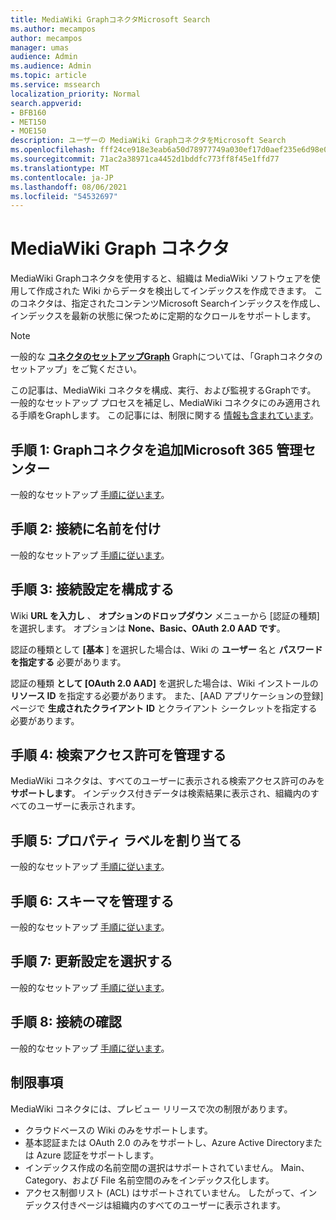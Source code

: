 ```yaml
---
title: MediaWiki GraphコネクタMicrosoft Search
ms.author: mecampos
author: mecampos
manager: umas
audience: Admin
ms.audience: Admin
ms.topic: article
ms.service: mssearch
localization_priority: Normal
search.appverid:
- BFB160
- MET150
- MOE150
description: ユーザーの MediaWiki GraphコネクタをMicrosoft Search
ms.openlocfilehash: fff24ce918e3eab6a50d78977749a030ef17d0aef235e6d98e02bdf54fc63a0c
ms.sourcegitcommit: 71ac2a38971ca4452d1bddfc773ff8f45e1ffd77
ms.translationtype: MT
ms.contentlocale: ja-JP
ms.lasthandoff: 08/06/2021
ms.locfileid: "54532697"
---
```

<!---Previous ms.author: monaray --->

# <a name="mediawiki-graph-connector"></a>MediaWiki Graph コネクタ

MediaWiki Graphコネクタを使用すると、組織は MediaWiki ソフトウェアを使用して作成された Wiki からデータを検出してインデックスを作成できます。 このコネクタは、指定されたコンテンツMicrosoft Searchインデックスを作成し、インデックスを最新の状態に保つために定期的なクロールをサポートします。

> [!NOTE]
> 一般的な [**コネクタのセットアップGraph**](configure-connector.md) Graphについては、「Graphコネクタのセットアップ」をご覧ください。

この記事は、MediaWiki コネクタを構成、実行、および監視するGraphです。 一般的なセットアップ プロセスを補足し、MediaWiki コネクタにのみ適用される手順をGraphします。 この記事には、制限に関する [情報も含まれています](#limitations)。

<!---## Before you get started-->

<!---Insert "Before you get started" recommendations for this data source-->

## <a name="step-1-add-a-graph-connector-in-the-microsoft-365-admin-center"></a>手順 1: Graphコネクタを追加Microsoft 365 管理センター

一般的なセットアップ [手順に従います](./configure-connector.md)。
<!---If the above phrase does not apply, delete it and insert specific details for your data source that are different from general setup instructions.-->

## <a name="step-2-name-the-connection"></a>手順 2: 接続に名前を付け

一般的なセットアップ [手順に従います](./configure-connector.md)。
<!---If the above phrase does not apply, delete it and insert specific details for your data source that are different from general setup instructions.-->

## <a name="step-3-configure-the-connection-settings"></a>手順 3: 接続設定を構成する

Wiki **URL を入力し** 、 **オプションのドロップダウン** メニューから [認証の種類] を選択します。 オプションは **None、Basic、OAuth** **2.0 AAD です**。

認証の種類として **[基本** ] を選択した場合は、Wiki の **ユーザー** 名と **パスワードを指定する** 必要があります。

認証の種類 **として [OAuth 2.0 AAD]** を選択した場合は、Wiki インストールの **リソース ID** を指定する必要があります。 また、[AAD アプリケーションの登録] ページで **生成されたクライアント** **ID** とクライアント シークレットを指定する必要があります。

## <a name="step-4-manage-search-permissions"></a>手順 4: 検索アクセス許可を管理する

MediaWiki コネクタは、すべてのユーザーに表示される検索アクセス許可のみを **サポートします**。 インデックス付きデータは検索結果に表示され、組織内のすべてのユーザーに表示されます。

## <a name="step-5-assign-property-labels"></a>手順 5: プロパティ ラベルを割り当てる

一般的なセットアップ [手順に従います](./configure-connector.md)。
<!---If the above phrase does not apply, delete it and insert specific details for your data source that are different from general setup instructions.-->

## <a name="step-6-manage-schema"></a>手順 6: スキーマを管理する

一般的なセットアップ [手順に従います](./configure-connector.md)。
<!---If the above phrase does not apply, delete it and insert specific details for your data source that are different from general setup instructions.-->

## <a name="step-7-choose-refresh-settings"></a>手順 7: 更新設定を選択する

一般的なセットアップ [手順に従います](./configure-connector.md)。
<!---If the above phrase does not apply, delete it and insert specific details for your data source that are different from general setup instructions.-->

## <a name="step-8-review-connection"></a>手順 8: 接続の確認

一般的なセットアップ [手順に従います](./configure-connector.md)。
<!---If the above phrase does not apply, delete it and insert specific details for your data source that are different from general setup instructions.-->

<!---## Troubleshooting-->
<!---To be added-->

## <a name="limitations"></a>制限事項

MediaWiki コネクタには、プレビュー リリースで次の制限があります。

* クラウドベースの Wiki のみをサポートします。
* 基本認証または OAuth 2.0 のみをサポートし、Azure Active Directoryまたは Azure 認証をサポートします。
* インデックス作成の名前空間の選択はサポートされていません。 Main、Category、および File 名前空間のみをインデックス化します。
* アクセス制御リスト (ACL) はサポートされていません。 したがって、インデックス付きページは組織内のすべてのユーザーに表示されます。